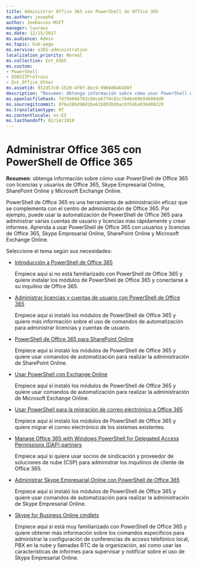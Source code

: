 ```yaml
---
title: Administrar Office 365 con PowerShell de Office 365
ms.author: josephd
author: JoeDavies-MSFT
manager: laurawi
ms.date: 12/15/2017
ms.audience: Admin
ms.topic: hub-page
ms.service: o365-administration
localization_priority: Normal
ms.collection: Ent_O365
ms.custom:
- PowerShell
- O365ITProTrain
- Ent_Office_Other
ms.assetid: 932d57c0-1520-4f0f-8ec9-9966d646480f
description: "Resumen: Obtenga información sobre cómo usar PowerShell de Office 365 con Office 365 usuarios y licencias, Skype Empresarial Online, SharePoint Online, y Microsoft Exchange Online."
ms.openlocfilehash: fd794066703c89ceb7f0c81c78d6e69b9d608dd0
ms.sourcegitcommit: 07be28bd96826e61b893b9bacbf64ba936400229
ms.translationtype: HT
ms.contentlocale: es-ES
ms.lasthandoff: 02/14/2018
---
```

# <a name="manage-office-365-with-office-365-powershell"></a>Administrar Office 365 con PowerShell de Office 365

 **Resumen:** obtenga información sobre cómo usar PowerShell de Office 365 con licencias y usuarios de Office 365, Skype Empresarial Online, SharePoint Online y Microsoft Exchange Online.
  
PowerShell de Office 365 es una herramienta de administración eficaz que se complementa con el centro de administración de Office 365. Por ejemplo, puede usar la automatización de PowerShell de Office 365 para administrar varias cuentas de usuario y licencias más rápidamente y crear informes. Aprenda a usar PowerShell de Office 365 con usuarios y licencias de Office 365, Skype Empresarial Online, SharePoint Online y Microsoft Exchange Online. 
  
Seleccione el tema según sus necesidades:
  
- [Introducción a PowerShell de Office 365](getting-started-with-office-365-powershell.md)
    
    Empiece aquí si no está familiarizado con PowerShell de Office 365 y quiere instalar los módulos de PowerShell de Office 365 y conectarse a su inquilino de Office 365.
    
- [Administrar licencias y cuentas de usuario con PowerShell de Office 365](manage-user-accounts-and-licenses-with-office-365-powershell.md)
    
    Empiece aquí si instaló los módulos de PowerShell de Office 365 y quiere más información sobre el uso de comandos de automatización para administrar licencias y cuentas de usuario.
    
- [PowerShell de Office 365 para SharePoint Online](https://technet.microsoft.com/es-ES/library/fp161362.aspx)
    
    Empiece aquí si instaló los módulos de PowerShell de Office 365 y quiere usar comandos de automatización para realizar la administración de SharePoint Online.
    
- [Usar PowerShell con Exchange Online](https://technet.microsoft.com/library/jj200677%28v=exchg.160%29.aspx)
    
    Empiece aquí si instaló los módulos de PowerShell de Office 365 y quiere usar comandos de automatización para realizar la administración de Microsoft Exchange Online.
    
- [Usar PowerShell para la migración de correo electrónico a Office 365](use-powershell-for-email-migration-to-office-365.md)
    
    Empiece aquí si instaló los módulos de PowerShell de Office 365 y quiere migrar el correo electrónico de los sistemas existentes. 
    
- [Manage Office 365 with Windows PowerShell for Delegated Access Permissions (DAP) partners](manage-office-365-with-windows-powershell-for-delegated-access-permissions-dap-p.md)
    
    Empiece aquí si quiere usar socios de sindicación y proveedor de soluciones de nube (CSP) para administrar los inquilinos de cliente de Office 365. 
    
- [Administrar Skype Empresarial Online con PowerShell de Office 365](manage-skype-for-business-online-with-office-365-powershell.md)
    
    Empiece aquí si instaló los módulos de PowerShell de Office 365 y quiere usar comandos de automatización para realizar la administración de Skype Empresarial Online.
    
- [Skype for Business Online cmdlets](http://technet.microsoft.com/library/141fbda3-992a-4eeb-9352-c6b0ffd760f6.aspx)
    
    Empiece aquí si está muy familiarizado con PowerShell de Office 365 y quiere obtener más información sobre los comandos específicos para administrar la configuración de conferencias de acceso telefónico local, PBX en la nube y llamadas RTC de la organización, así como usar las características de informes para supervisar y notificar sobre el uso de Skype Empresarial Online.
    

